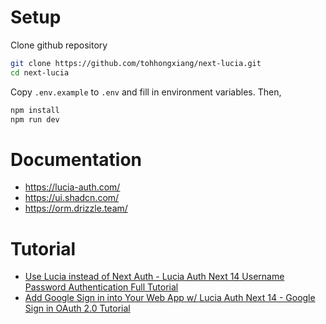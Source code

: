 # Setup

Clone github repository

```sh
git clone https://github.com/tohhongxiang/next-lucia.git
cd next-lucia
```

Copy `.env.example` to `.env` and fill in environment variables. Then,

```sh
npm install
npm run dev
```

# Documentation

- https://lucia-auth.com/
- https://ui.shadcn.com/
- https://orm.drizzle.team/

# Tutorial

- [Use Lucia instead of Next Auth - Lucia Auth Next 14 Username Password Authentication Full Tutorial](https://www.youtube.com/watch?v=JIIy7VkiTqU)
- [Add Google Sign in into Your Web App w/ Lucia Auth Next 14 - Google Sign in OAuth 2.0 Tutorial](https://www.youtube.com/watch?v=H-msUYltDbs)